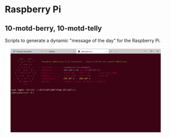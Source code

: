 # Raspberry Pi

## 10-motd-berry, 10-motd-telly
Scripts to generate a dynamic "message of the day" for the Raspberry Pi.

![dynamic motd](motd.png)